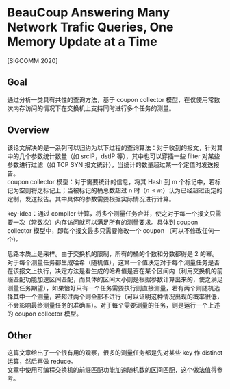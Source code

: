 # BeauCoup Answering Many Network Trafic Queries, One Memory Update at a Time
[SIGCOMM 2020]

## Goal
通过分析一类具有共性的查询方法，基于 coupon collector 模型，在仅使用常数次内存访问的情况下在交换机上支持同时进行多个任务的测量。

## Overview
该论文解决的是一系列可以归约为以下过程的查询算法：对于收到的报文，针对其中的几个参数统计数量（如 srcIP，dstIP 等），其中也可以穿插一些 filter 对某些参数进行过滤（如 TCP SYN 报文统计），当统计的数量超过某一个定值时发送报告。  
coupon collector 模型：对于需要统计的信息，将其 Hash 到 m 个标记中，若标记为空则将之标记上；当被标记的桶总数超过 n 时（$n \le m$）认为已经超过设定的定制，发送报告。其中具体的参数需要根据实际情况进行计算。

key-idea：通过 compiler 计算，将多个测量任务合并，使之对于每一个报文只需要一次（常数次）内存访问就可以满足所有的测量要求。具体到 coupon collector 模型中，即每个报文最多只需要修改一个 coupon （可以不修改任何一个）。

思路本质上是采样。由于交换机的限制，所有的桶的个数和分数都得是 2 的幂。对于每个测量任务都生成哈希（随机值），这第一个值决定对于每个测量任务是否在该报文上执行，决定方法是看生成的哈希值是否在某个区间内（利用交换机的前缀匹配功能加速区间匹配，而具体的区间大小则是根据参数计算出来的，使之满足测量任务期望），如果恰好只有一个任务需要执行则直接测量，若有两个则随机选择其中一个测量，若超过两个则全部不进行（可以证明这种情况出现的概率很低，不会影响最终测量任务的准确率）。对于每个需要测量的任务，则是运行一个上述的 coupon collector 模型。

## Other
这篇文章给出了一个很有用的观察，很多的测量任务都是先对某些 key 作 distinct 运算，然后再做 reduce。  
文章中使用可编程交换机的前缀匹配功能加速随机数的区间匹配，这个做法值得参考。
